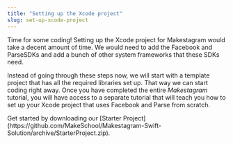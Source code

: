 ```yaml
---
title: "Setting up the Xcode project"
slug: set-up-xcode-project
---     
```


Time for some coding! Setting up the Xcode project for Makestagram would take a decent amount of time. We would need to add the Facebook and ParseSDKs and add a bunch of other system frameworks that these SDKs need.

Instead of going through these steps now, we will start with a template project that has all the required libraries set up. That way we can start coding right away. Once you have completed the entire *Makestagram* tutorial, you will have access to a separate tutorial that will teach you how to set up your Xcode project that uses Facebook and Parse from scratch.

<div class="action"></div>
Get started by downloading our [Starter Project](https://github.com/MakeSchool/Makestagram-Swift-Solution/archive/StarterProject.zip).